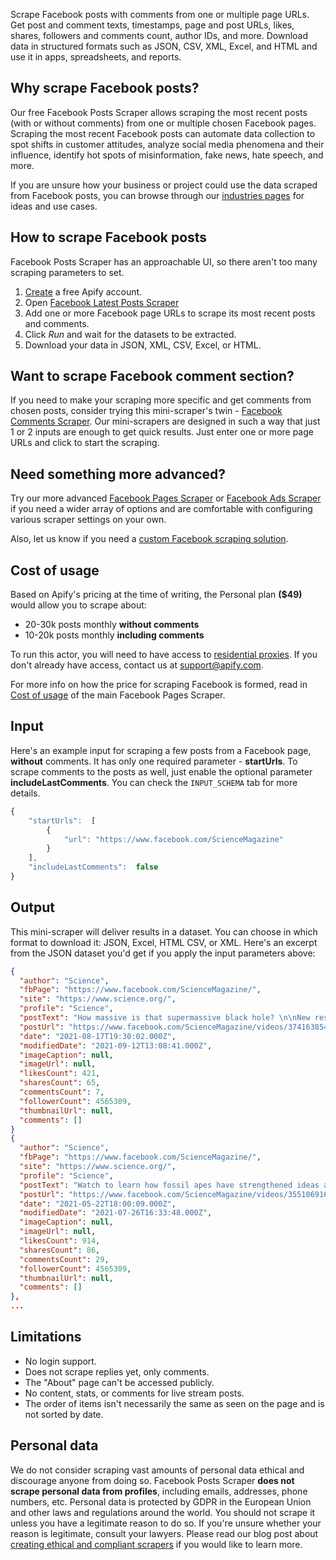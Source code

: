 Scrape Facebook posts with comments from one or multiple page URLs. Get post and comment texts, timestamps, page and post URLs, likes, shares, followers and comments count, author IDs, and more. Download data in structured formats such as JSON, CSV, XML, Excel, and HTML and use it in apps, spreadsheets, and reports.


## Why scrape Facebook posts? 

Our free Facebook Posts Scraper allows scraping the most recent posts (with or without comments) from one or multiple chosen Facebook pages. Scraping the most recent Facebook posts can automate data collection to spot shifts in customer attitudes, analyze social media phenomena and their influence, identify hot spots of misinformation, fake news, hate speech, and more.

If you are unsure how your business or project could use the data scraped from Facebook posts, you can browse through our [industries pages](https://apify.com/industries)  for ideas and use cases.

## How to scrape Facebook posts

Facebook Posts Scraper has an approachable UI, so there aren't too many scraping parameters to set.

1.  [Create](https://console.apify.com/sign-up)  a free Apify account.
2.  Open  [Facebook Latest Posts Scraper](https://apify.com/pocesar/facebook-latest-posts-scraper)
3.  Add one or more Facebook page URLs to scrape its most recent posts and comments.
4.  Click *Run* and wait for the datasets to be extracted.
5.  Download your data in JSON, XML, CSV, Excel, or HTML.


## Want to scrape Facebook comment section?

If you need to make your scraping more specific and get comments from chosen posts, consider trying this mini-scraper's twin - [Facebook Comments Scraper](https://apify.com/pocesar/facebook-latest-comments-scraper). Our mini-scrapers are designed in such a way that just 1 or 2 inputs are enough to get quick results. Just enter one or more page URLs and click to start the scraping. 


## Need something more advanced?

Try our more advanced [Facebook Pages Scraper](https://apify.com/pocesar/facebook-pages-scraper) or [Facebook Ads Scraper](https://apify.com/tugkan/facebookads-scraper) if you need a wider array of options and are comfortable with configuring various scraper settings on your own.

Also, let us know if you need a [custom Facebook scraping solution](https://apify.com/custom-solutions).

##   Cost of usage

Based on Apify's pricing at the time of writing, the Personal plan **($49)** would allow you to scrape about: 
-   20-30k posts monthly **without comments**
-   10-20k posts monthly **including comments**

To run this actor, you will need to have access to [residential proxies](https://apify.com/proxy). If you don't already have access, contact us at [support@apify.com](mailto:support@apify.com).

For more info on how the price for scraping Facebook is formed, read in [Cost of usage](https://apify.com/pocesar/facebook-pages-scraper#cost-of-usage) of the main Facebook Pages Scraper.


## Input


Here's an example input for scraping a few posts from a Facebook page, **without** comments. It has only one required parameter - **startUrls**. To scrape comments to the posts as well, just enable the optional parameter **includeLastComments**. You can check the `INPUT_SCHEMA` tab for more details.

```javascript
{  
	"startUrls":  [  
		{  
			"url": "https://www.facebook.com/ScienceMagazine"
		}  
	],
	"includeLastComments":  false  
}
```

## Output

This mini-scraper will deliver results in a dataset. You can choose in which format to download it: JSON, Excel, HTML CSV, or XML. Here's an excerpt from the JSON dataset you'd get if you apply the input parameters above:
```json
{
  "author": "Science",
  "fbPage": "https://www.facebook.com/ScienceMagazine/",
  "site": "https://www.science.org/",
  "profile": "Science",
  "postText": "How massive is that supermassive black hole? \n\nNew research in Science provides a novel method for characterizing the masses of these entities. Read more ➡ https://fcld.ly/ogtt666",
  "postUrl": "https://www.facebook.com/ScienceMagazine/videos/374163854432473/",
  "date": "2021-08-17T19:30:02.000Z",
  "modifiedDate": "2021-09-12T13:08:41.000Z",
  "imageCaption": null,
  "imageUrl": null,
  "likesCount": 421,
  "sharesCount": 65,
  "commentsCount": 7,
  "followerCount": 4565309,
  "thumbnailUrl": null,
  "comments": []
}
{
  "author": "Science",
  "fbPage": "https://www.facebook.com/ScienceMagazine/",
  "site": "https://www.science.org/",
  "profile": "Science",
  "postText": "Watch to learn how fossil apes have strengthened ideas about how humans evolved, and what steps we can take to learn even more about our ancient ancestors. https://fcld.ly/v4z106n",
  "postUrl": "https://www.facebook.com/ScienceMagazine/videos/355106916040972/",
  "date": "2021-05-22T18:00:09.000Z",
  "modifiedDate": "2021-07-26T16:33:48.000Z",
  "imageCaption": null,
  "imageUrl": null,
  "likesCount": 914,
  "sharesCount": 86,
  "commentsCount": 29,
  "followerCount": 4565309,
  "thumbnailUrl": null,
  "comments": []
},
...
```

## Limitations

-   No login support.
- Does not scrape replies yet, only comments.
-   The "About" page can't be accessed publicly.
-   No content, stats, or comments for live stream posts.
-   The order of items isn't necessarily the same as seen on the page and is not sorted by date.

## Personal data

We do not consider scraping vast amounts of personal data ethical and discourage anyone from doing so. Facebook Posts Scraper **does not scrape personal data from profiles**, including emails, addresses, phone numbers, etc. 
Personal data is protected by GDPR in the European Union and other laws and regulations around the world. You should not scrape it unless you have a legitimate reason to do so. If you're unsure whether your reason is legitimate, consult your lawyers. Please read our blog post about  [creating ethical and compliant scrapers](https://blog.apify.com/is-web-scraping-legal/)  if you would like to learn more.
